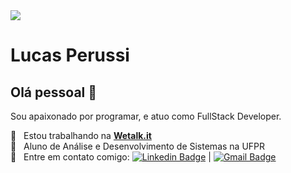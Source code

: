 
<img width="auto" src="https://i.imgur.com/2YwyA1I.png">

# Lucas Perussi

## Olá pessoal 👋
Sou apaixonado por programar, e atuo como FullStack Developer.

 :rocket:  &nbsp; Estou trabalhando na <a href="https://wetalkit.com.br//">**Wetalk.it**</a>
 <br/> 💬  &nbsp; Aluno de Análise e Desenvolvimento de Sistemas na UFPR
 <br/> :email: &nbsp; Entre em contato comigo: [![Linkedin Badge](https://img.shields.io/badge/-LucasPerussi-blue?style=flat-square&logo=Linkedin&logoColor=white&link=https://www.linkedin.com/in/lucasperussi/)](https://www.linkedin.com/in/lucasperussi/) 
| 
[![Gmail Badge](https://img.shields.io/badge/-perussilucas@gmail.com-c14438?style=flat-square&logo=Gmail&logoColor=white&link=mailto:perussilucas@gmail.com)](mailto:perussilucas@gmail.com)



